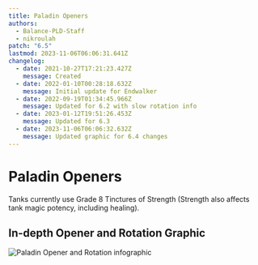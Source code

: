 ```yaml
---
title: Paladin Openers
authors:
  - Balance-PLD-Staff
  - nikroulah
patch: "6.5"
lastmod: 2023-11-06T06:06:31.641Z
changelog:
  - date: 2021-10-27T17:21:23.427Z
    message: Created
  - date: 2022-01-10T00:28:18.632Z
    message: Initial update for Endwalker
  - date: 2022-09-19T01:34:45.966Z
    message: Updated for 6.2 with slow rotation info
  - date: 2023-01-12T19:51:26.453Z
    message: Updated for 6.3
  - date: 2023-11-06T06:06:32.632Z
    message: Updated graphic for 6.4 changes
---
```


# Paladin Openers

Tanks currently use Grade 8 Tinctures of Strength
(Strength also affects tank magic potency, including healing).

## In-depth Opener and Rotation Graphic

![Paladin Opener and Rotation infographic](https://xiv.sleepyshiba.com/pld/img/64-v1.png)
